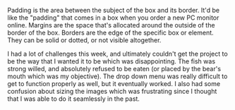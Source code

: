 Padding is the area between the subject of the box and its border. It'd be like the "padding" that comes in a box when you order a new PC monitor online.
Margins are the space that's allocated around the outside of the border of the box.
Borders are the edge of the specific box or element. They can be solid or dotted, or not visible altogether.

I had a lot of challenges this week, and ultimately couldn't get the project to be the way that I wanted it to be which was disappointing. The fish was strong willed, and absolutely refused to be eaten (or placed by the bear's mouth which was my objective). The drop down menu was really difficult to get to function properly as well, but it eventually worked. I also had some confusion about sizing the images which was frustrating since I thought that I was able to do it seamlessly in the past.
